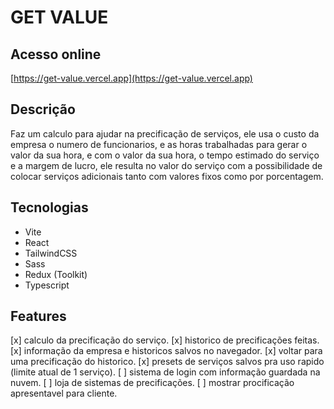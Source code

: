 # GET VALUE

## Acesso online

[https://get-value.vercel.app](https://get-value.vercel.app)

## Descrição

Faz um calculo para ajudar na precificação de serviços, ele usa o custo da empresa o numero de funcionarios, e as horas trabalhadas para gerar o valor da sua hora, e com o valor da sua hora, o tempo estimado do serviço e a margem de lucro, ele resulta no valor do serviço com a possibilidade de colocar serviços adicionais tanto com valores fixos como por porcentagem.

## Tecnologias

* Vite
* React
* TailwindCSS
* Sass
* Redux (Toolkit)
* Typescript

## Features

[x] calculo da precificação do serviço.
[x] historico de precificações feitas.
[x] informação da empresa e historicos salvos no navegador.
[x] voltar para uma precificação do historico.
[x] presets de serviços salvos pra uso rapido (limite atual de 1 serviço).
[ ] sistema de login com informação guardada na nuvem.
[ ] loja de sistemas de precificações.
[ ] mostrar procificação apresentavel para cliente.
